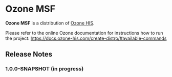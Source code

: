 # Ozone MSF

**Ozone MSF** is a distribution of [Ozone HIS](https://www.ozone-his.com).

Please refer to the online Ozone documentation for instructions how to run the project: https://docs.ozone-his.com/create-distro/#available-commands


## Release Notes

### 1.0.0-SNAPSHOT (in progress)
